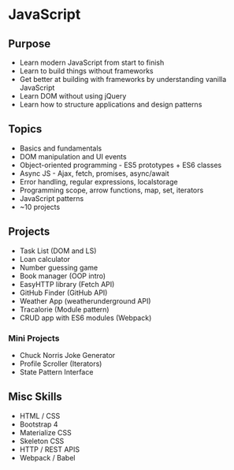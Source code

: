# JavaScript

## Purpose

- Learn modern JavaScript from start to finish
- Learn to build things without frameworks
- Get better at building with frameworks by understanding vanilla JavaScript
- Learn DOM without using jQuery
- Learn how to structure applications and design patterns

## Topics

- Basics and fundamentals
- DOM manipulation and UI events
- Object-oriented programming - ES5 prototypes + ES6 classes
- Async JS - Ajax, fetch, promises, async/await
- Error handling, regular expressions, localstorage
- Programming scope, arrow functions, map, set, iterators
- JavaScript patterns
- ~10 projects

## Projects

- Task List (DOM and LS)
- Loan calculator
- Number guessing game
- Book manager (OOP intro)
- EasyHTTP library (Fetch API)
- GitHub Finder (GitHub API)
- Weather App (weatherunderground API)
- Tracalorie (Module pattern)
- CRUD app with ES6 modules (Webpack)

### Mini Projects

- Chuck Norris Joke Generator
- Profile Scroller (Iterators)
- State Pattern Interface

## Misc Skills

- HTML / CSS
- Bootstrap 4
- Materialize CSS
- Skeleton CSS
- HTTP / REST APIS
- Webpack / Babel
